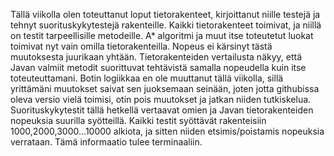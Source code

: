 Tällä viikolla olen toteuttanut loput tietorakenteet, kirjoittanut niille testejä ja tehnyt suorituskykytestejä rakenteille. Kaikki tietorakenteet toimivat, ja niillä on testit tarpeellisille metodeille.
A* algoritmi ja muut itse toteutetut luokat toimivat nyt vain omilla tietorakenteilla. Nopeus ei kärsinyt tästä muutoksesta juurikaan yhtään. Tietorakenteiden vertailusta näkyy, että Javan valmiit metodit suorittuvat tehtävistä samalla nopeudella kuin itse toteuteuttamani.
Botin logiikkaa en ole muuttanut tällä viikolla, sillä yrittämäni muutokset saivat sen juoksemaan seinään, joten jotta githubissa oleva versio vielä toimisi, otin pois muutokset ja jatkan niiden tutkiskelua.
Suorituskykytestit tällä hetkellä vertaavat omien ja Javan tietorakenteiden nopeuksia suurilla syötteillä. Kaikki testit syöttävät rakenteisiin 1000,2000,3000...10000 alkiota, ja sitten niiden etsimis/poistamis nopeuksia verrataan. Tämä informaatio tulee terminaaliin. 
